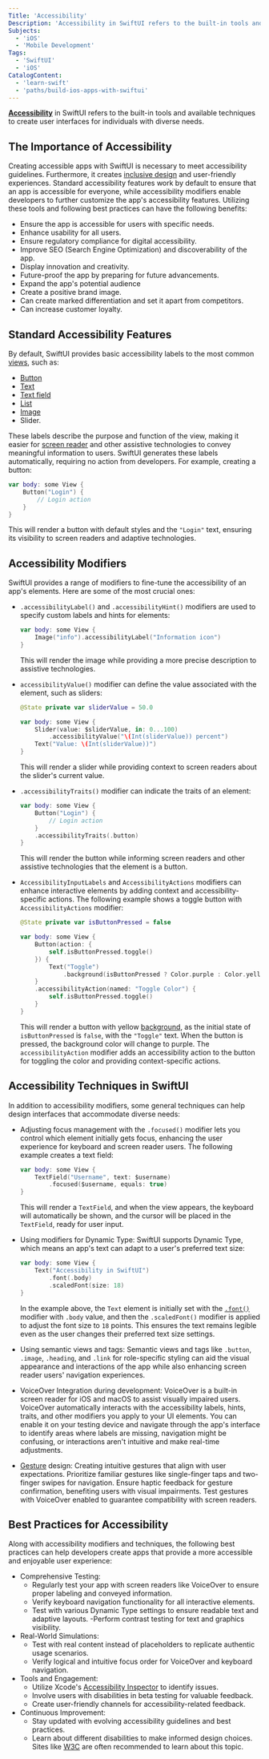 ```yaml
---
Title: 'Accessibility'
Description: 'Accessibility in SwiftUI refers to the built-in tools and available techniques to create inclusive user interfaces.'
Subjects:
  - 'iOS'
  - 'Mobile Development'
Tags:
  - 'SwiftUI'
  - 'iOS'
CatalogContent:
  - 'learn-swift'
  - 'paths/build-ios-apps-with-swiftui'
---
```


**[Accessibility](https://www.codecademy.com/resources/docs/uiux/accessibility)** in SwiftUI refers to the built-in tools and available techniques to create user interfaces for individuals with diverse needs.

## The Importance of Accessibility

Creating accessible apps with SwiftUI is necessary to meet accessibility guidelines. Furthermore, it creates [inclusive design](https://www.codecademy.com/resources/docs/uiux/inclusive-design) and user-friendly experiences. Standard accessibility features work by default to ensure that an app is accessible for everyone, while accessibility modifiers enable developers to further customize the app's accessibility features. Utilizing these tools and following best practices can have the following benefits:

- Ensure the app is accessible for users with specific needs.
- Enhance usability for all users.
- Ensure regulatory compliance for digital accessibility.
- Improve SEO (Search Engine Optimization) and discoverability of the app.
- Display innovation and creativity.
- Future-proof the app by preparing for future advancements.
- Expand the app's potential audience
- Create a positive brand image.
- Can create marked differentiation and set it apart from competitors.
- Can increase customer loyalty.

## Standard Accessibility Features

By default, SwiftUI provides basic accessibility labels to the most common [views](https://www.codecademy.com/resources/docs/swiftui/views), such as:

- [Button](https://www.codecademy.com/resources/docs/swiftui/views/button)
- [Text](https://www.codecademy.com/resources/docs/swiftui/views/text)
- [Text field](https://www.codecademy.com/resources/docs/swiftui/views/textfield)
- [List](https://www.codecademy.com/resources/docs/swiftui/views/list)
- [Image](https://www.codecademy.com/resources/docs/swiftui/views/image)
- Slider.

These labels describe the purpose and function of the view, making it easier for [screen reader](https://www.codecademy.com/article/how-to-setup-screen-reader) and other assistive technologies to convey meaningful information to users. SwiftUI generates these labels automatically, requiring no action from developers. For example, creating a button:

```swift
var body: some View {
    Button("Login") {
        // Login action
    }
}
```

This will render a button with default styles and the `"Login"` text, ensuring its visibility to screen readers and adaptive technologies.

## Accessibility Modifiers

SwiftUI provides a range of modifiers to fine-tune the accessibility of an app's elements. Here are some of the most crucial ones:

- `.accessibilityLabel()` and `.accessibilityHint()` modifiers are used to specify custom labels and hints for elements:

  ```swift
  var body: some View {
      Image("info").accessibilityLabel("Information icon")
  }
  ```

  This will render the image while providing a more precise description to assistive technologies.

- `accessibilityValue()` modifier can define the value associated with the element, such as sliders:

  ```swift
  @State private var sliderValue = 50.0

  var body: some View {
      Slider(value: $sliderValue, in: 0...100)
          .accessibilityValue("\(Int(sliderValue)) percent")
      Text("Value: \(Int(sliderValue))")
  }
  ```

  This will render a slider while providing context to screen readers about the slider's current value.

- `.accessibilityTraits()` modifier can indicate the traits of an element:

  ```swift
  var body: some View {
      Button("Login") {
          // Login action
      }
      .accessibilityTraits(.button)
  }
  ```

  This will render the button while informing screen readers and other assistive technologies that the element is a button.

- `AccessibilityInputLabels` and `AccessibilityActions` modifiers can enhance interactive elements by adding context and accessibility-specific actions. The following example shows a toggle button with `AccessibilityActions` modifier:

  ```swift
  @State private var isButtonPressed = false

  var body: some View {
      Button(action: {
          self.isButtonPressed.toggle()
      }) {
          Text("Toggle")
              .background(isButtonPressed ? Color.purple : Color.yellow)
      }
      .accessibilityAction(named: "Toggle Color") {
          self.isButtonPressed.toggle()
      }
  }
  ```

  This will render a button with yellow [background](https://www.codecademy.com/resources/docs/swiftui/viewmodifier/background), as the initial state of `isButtonPressed` is `false`, with the `"Toggle"` text. When the button is pressed, the background color will change to purple. The `accessibilityAction` modifier adds an accessibility action to the button for toggling the color and providing context-specific actions.

## Accessibility Techniques in SwiftUI

In addition to accessibility modifiers, some general techniques can help design interfaces that accommodate diverse needs:

- Adjusting focus management with the `.focused()` modifier lets you control which element initially gets focus, enhancing the user experience for keyboard and screen reader users. The following example creates a text field:

  ```swift
  var body: some View {
      TextField("Username", text: $username)
          .focused($username, equals: true)
  }
  ```

  This will render a `TextField`, and when the view appears, the keyboard will automatically be shown, and the cursor will be placed in the `TextField`, ready for user input.

- Using modifiers for Dynamic Type: SwiftUI supports Dynamic Type, which means an app's text can adapt to a user's preferred text size:

  ```swift
  var body: some View {
      Text("Accessibility in SwiftUI")
          .font(.body)
          .scaledFont(size: 18)
  }
  ```

  In the example above, the `Text` element is initially set with the [`.font()`](https://www.codecademy.com/resources/docs/swiftui/viewmodifier/font) modifier with `.body` value, and then the `.scaledFont()` modifier is applied to adjust the font size to `18` points. This ensures the text remains legible even as the user changes their preferred text size settings.

- Using semantic views and tags: Semantic views and tags like `.button`, `.image`, `.heading`, and `.link` for role-specific styling can aid the visual appearance and interactions of the app while also enhancing screen reader users' navigation experiences.
- VoiceOver Integration during development: VoiceOver is a built-in screen reader for iOS and macOS to assist visually impaired users. VoiceOver automatically interacts with the accessibility labels, hints, traits, and other modifiers you apply to your UI elements. You can enable it on your testing device and navigate through the app's interface to identify areas where labels are missing, navigation might be confusing, or interactions aren't intuitive and make real-time adjustments.
- [Gesture](https://www.codecademy.com/resources/docs/swiftui/gestures) design: Creating intuitive gestures that align with user expectations. Prioritize familiar gestures like single-finger taps and two-finger swipes for navigation. Ensure haptic feedback for gesture confirmation, benefiting users with visual impairments. Test gestures with VoiceOver enabled to guarantee compatibility with screen readers.

## Best Practices for Accessibility

Along with accessibility modifiers and techniques, the following best practices can help developers create apps that provide a more accessible and enjoyable user experience:

- Comprehensive Testing:
  - Regularly test your app with screen readers like VoiceOver to ensure proper labeling and conveyed information.
  - Verify keyboard navigation functionality for all interactive elements.
  - Test with various Dynamic Type settings to ensure readable text and adaptive layouts.
    -Perform contrast testing for text and graphics visibility.
- Real-World Simulations:
  - Test with real content instead of placeholders to replicate authentic usage scenarios.
  - Verify logical and intuitive focus order for VoiceOver and keyboard navigation.
- Tools and Engagement:
  - Utilize Xcode's [Accessibility Inspector](https://developer.apple.com/videos/play/wwdc2019/257/) to identify issues.
  - Involve users with disabilities in beta testing for valuable feedback.
  - Create user-friendly channels for accessibility-related feedback.
- Continuous Improvement:
  - Stay updated with evolving accessibility guidelines and best practices.
  - Learn about different disabilities to make informed design choices. Sites like [W3C](https://www.w3.org/WAI/tips/) are often recommended to learn about this topic.
